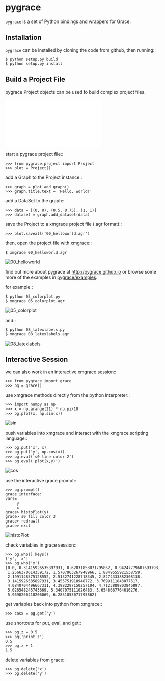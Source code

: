 pygrace
=======
``pygrace`` is a set of Python bindings and wrappers for Grace.

Installation
------------
``pygrace`` can be installed by cloning the code from github, then running::

    $ python setup.py build
    $ python setup.py install

Build a Project File
--------------------
pygrace Project objects can be used to build complex project files.

![pygrace project](docs/Diagrams/crow_diagram.pdf)

start a pygrace project file::

    >>> from pygrace.project import Project
    >>> plot = Project()

add a Graph to the Project instance::

    >>> graph = plot.add_graph()
    >>> graph.title.text = 'Hello, world!'

add a DataSet to the graph::

    >>> data = [(0, 0), (0.5, 0.75), (1, 1)]
    >>> dataset = graph.add_dataset(data)

save the Project to a xmgrace project file (.agr format)::

    >>> plot.saveall('00_helloworld.agr')

then, open the project file with xmgrace::

    $ xmgrace 00_helloworld.agr

![00_helloworld](docs/Diagrams/00_helloworld.png)

find out more about pygrace at http://pygrace.github.io or browse some more of the examples in [pygrace/examples](https://github.com/pygrace/pygrace/tree/master/pygrace/examples).

for example::

    $ python 05_colorplot.py
    $ xmgrace 05_colorplot.agr

![05_colorplot](docs/Diagrams/05_colorplot.png)

and::

    $ python 08_latexlabels.py
    $ xmgrace 08_latexlabels.agr

![08_latexlabels](docs/Diagrams/08_latexlabels.png)


Interactive Session
-------------------
we can also work in an interactive xmgrace session::

    >>> from pygrace import grace
    >>> pg = grace()

use xmgrace methods directly from the python interpreter::

    >>> import numpy as np
    >>> x = np.arange(21) * np.pi/10
    >>> pg.plot(x, np.sin(x))

![sin](docs/Diagrams/sin.png)

push variables into xmgrace and interact with the xmgrace scripting language::

    >>> pg.put('x', x)
    >>> pg.put('y', np.cos(x))
    >>> pg.eval('s0 line color 2')
    >>> pg.eval('plot(x,y)')

![cos](docs/Diagrams/cos.png)

use the interactive grace prompt::

    >>> pg.prompt()
    grace interface:
    vars=
         y
         x
    grace> histoPlot(y)
    grace> s0 fill color 3
    grace> redraw()
    grace> exit

![histoPlot](docs/Diagrams/histoPlot.png)

check variables in grace session::

    >>> pg.who().keys()
    ['y', 'x']
    >>> pg.who('x')
    [0.0, 0.31415926535897931, 0.62831853071795862, 0.94247779607693793,
     1.2566370614359172, 1.5707963267948966, 1.8849555921538759,
     2.1991148575128552, 2.5132741228718345, 2.8274333882308138,
     3.1415926535897931, 3.455751918948772, 3.7699111843077517,
     4.0840704496667311, 4.3982297150257104, 4.7123889803846897,
     5.026548245743669, 5.3407075111026483, 5.6548667764616276,
     5.9690260418206069, 6.2831853071795862]

get variables back into python from xmgrace::

    >>> cosx = pg.get('y')

use shortcuts for put, eval, and get::

    >>> pg.z = 0.5
    >>> pg('print z')
    0.5
    >>> pg.z + 1
    1.5

delete variables from grace::

    >>> pg.delete('x')
    >>> pg.delete('y')
